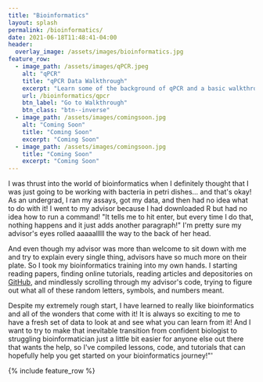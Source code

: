```yaml
---
title: "Bioinformatics"
layout: splash
permalink: /bioinformatics/
date: 2021-06-18T11:48:41-04:00
header:
  overlay_image: /assets/images/bioinformatics.jpg
feature_row:
  - image_path: /assets/images/qPCR.jpeg
    alt: "qPCR"
    title: "qPCR Data Walkthrough"
    excerpt: "Learn some of the background of qPCR and a basic walkthrough of real data"
    url: /bioinformatics/qpcr
    btn_label: "Go to Walkthrough"
    btn_class: "btn--inverse"
  - image_path: /assets/images/comingsoon.jpg
    alt: "Coming Soon"
    title: "Coming Soon"
    excerpt: "Coming Soon"
  - image_path: /assets/images/comingsoon.jpg
    title: "Coming Soon"
    excerpt: "Coming Soon"
---
```

I was thrust into the world of bioinformatics when I definitely thought that I was just going to be working with bacteria in petri dishes... and that's okay! As an undergrad, I ran my assays, got my data, and then had no idea what to do with it! I went to my advisor because I had downloaded R but had no idea how to run a command! "It tells me to hit enter, but every time I do that, nothing happens and it just adds another paragraph!" I'm pretty sure my advisor's eyes rolled aaaaalllll the way to the back of her head.

And even though my advisor was more than welcome to sit down with me and try to explain every single thing, advisors have so much more on their plate. So I took my bioinformatics training into my own hands. I starting reading papers, finding online tutorials, reading articles and depositories on [GitHub](https://github.com), and mindlessly scrolling through my advisor's code, trying to figure out what all of these random letters, symbols, and numbers meant.

Despite my extremely rough start, I have learned to really like bioinformatics and all of the wonders that come with it! It is always so exciting to me to have a fresh set of data to look at and see what you can learn from it! And I want to try to make that inevitable transition from confident biologist to struggling bioinformatician just a little bit easier for anyone else out there that wants the help, so I've compiled lessons, code, and tutorials that can hopefully help you get started on your bioinformatics journey!"'

{% include feature_row %}
